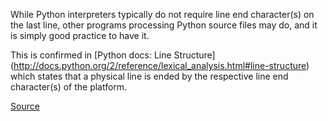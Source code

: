While Python interpreters typically do not require line end character(s) on the last line,
other programs processing Python source files may do, and it is simply good practice to have it.

This is confirmed in [Python docs: Line Structure]
(http://docs.python.org/2/reference/lexical_analysis.html#line-structure)
which states that a physical line is ended by the respective line end character(s) of the platform.

[Source](http://pylint-messages.wikidot.com/messages:c0304)
      